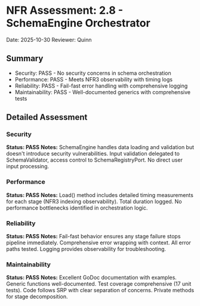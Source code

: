 # NFR Assessment: 2.8 - SchemaEngine Orchestrator

Date: 2025-10-30
Reviewer: Quinn

## Summary

- Security: PASS - No security concerns in schema orchestration
- Performance: PASS - Meets NFR3 observability with timing logs
- Reliability: PASS - Fail-fast error handling with comprehensive logging
- Maintainability: PASS - Well-documented generics with comprehensive tests

## Detailed Assessment

### Security

**Status: PASS**
**Notes:** SchemaEngine handles data loading and validation but doesn't introduce security vulnerabilities. Input validation delegated to SchemaValidator, access control to SchemaRegistryPort. No direct user input processing.

### Performance

**Status: PASS**
**Notes:** Load() method includes detailed timing measurements for each stage (NFR3 indexing observability). Total duration logged. No performance bottlenecks identified in orchestration logic.

### Reliability

**Status: PASS**
**Notes:** Fail-fast behavior ensures any stage failure stops pipeline immediately. Comprehensive error wrapping with context. All error paths tested. Logging provides observability for troubleshooting.

### Maintainability

**Status: PASS**
**Notes:** Excellent GoDoc documentation with examples. Generic functions well-documented. Test coverage comprehensive (17 unit tests). Code follows SRP with clear separation of concerns. Private methods for stage decomposition.
